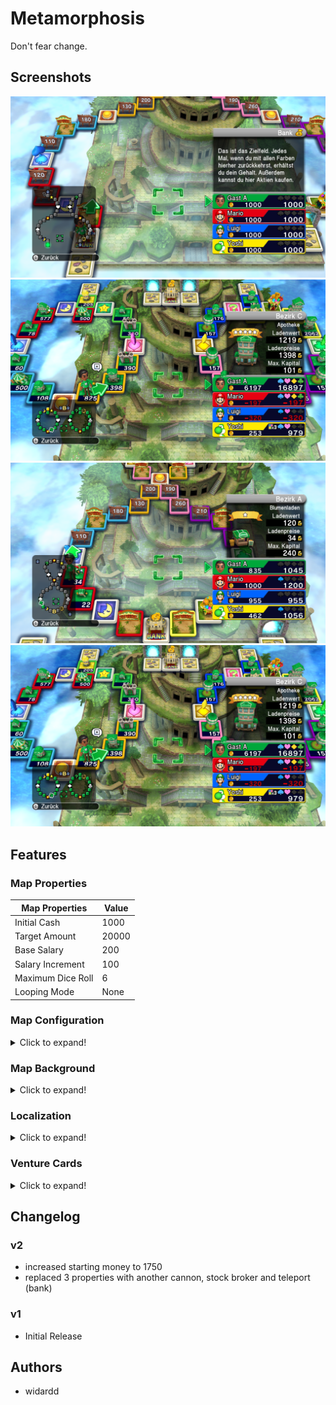 # Metamorphosis

Don't fear change.

## Screenshots

![meta0.frb](meta0.png)
![meta1.frb](meta1.png)
![meta2.frb](meta2.png)
![meta3.frb](meta3.png)

## Features

### Map Properties

| Map Properties    |      Value |
| ----------------- | ---------- |
| Initial Cash      |       1000 |
| Target Amount     |      20000 |
| Base Salary       |        200 |
| Salary Increment  |        100 |
| Maximum Dice Roll |          6 |
| Looping Mode      |       None |

### Map Configuration

<details>
  <summary>Click to expand!</summary>

| Map Configuration |                  Value |
| ----------------- | ---------------------- |
| Rules             |               Standard |
| Theme             |            DragonQuest |
| FRB File Name 1   |                  meta0 |
| FRB File Name 2   |                  meta1 |
| FRB File Name 3   |                  meta2 |
| FRB File Name 4   |                  meta1 |

</details>

### Map Background

<details>
  <summary>Click to expand!</summary>

| On  | Background | Description          |
| --- | ---------- | -------------------- |
|     | bg101      | Trodain Castle       |
| :o: | bg109      | The Observatory      |
|     | bg102      | Ghost Ship           |
|     | bg105      | Slimenia             |
|     | bg104      | Mt. Magmageddon      |
|     | bg106      | Robbin' Hood Ruins   |
|     | bg004      | Mario Stadium        |
|     | bg008      | Starship Mario       |
|     | bg002      | Mario Circuit        |
|     | bg001      | Yoshi's Island       |
|     | bg005      | Delfino Plaza        |
|     | bg003      | Peach's Castle       |
|     | bg107      | Alefgard             |
|     | bg006      | Super Mario Bros     |
|     | bg007      | Bowser's Castle      |
|     | bg009      | Good Egg Galaxy      |
|     | bg103      | The Colossus         |
|     | bg108      | Alltrades Abbey      |
|     | bg901      | Practice Board       |

</details>

### Localization

<details>
  <summary>Click to expand!</summary>
    
| Message   | String |
| --------- | ------ |
| Name (DE) | Metamorphose |
| Desc (DE) | Das einzig beständige ist der Wandel |

</details>

### Venture Cards

<details>
  <summary>Click to expand!</summary>

| ID  | On  | Description                                                                                                      |
| --- | --- | ---------------------------------------------------------------------------------------------------------------- |
|   1 |     | Adventurous turning point! You can choose which way to move on your next go, (player's name).                    |
|   2 | :o: | Venture on! Roll the die again and move forward.                                                                 |
|   3 |     | Venture through space! Zoom over to any non-venture, non-suit square you like!                                   |
|   4 | :o: | Moneymaking venture! Roll the die and get 40 times the number shown in gold coins from the player in 1st place!  |
|   5 |     | Venture through space! Zoom over to any shop or vacant plot!                                                     |
|   6 | :o: | Venture through space! Zoom over to any venture or suit square!                                                  |
|   7 | :o: | Special bonus! Your shops all grow by 7%!                                                                        |
|   8 | :o: | Venture on! Everyone's shop prices increase by 30%! Now roll the die and move again.                             |
|   9 | :o: | Venture on! Everyone's shops close for the day! Now roll the die and move again.                                 |
|  10 | :o: | Venture on! Everyone's shop prices cut in half! Now roll the die and move again.                                 |
|  11 |     | Moneymaking venture! Roll the die and get 11 times the number shown in gold coins from all other players!        |
|  12 |     | Capital venture! You can invest capital in any of your shops.                                                    |
|  13 |     | Misadventure! The values of all your shops drop by 13%!                                                          |
|  14 |     | Misadventure! You give everyone 30G each!                                                                        |
|  15 | :o: | Moneymaking venture! Roll the die and get 50 times the number shown in gold coins from the bank!                 |
|  16 |     | Random venture! Shops expand in three districts picked at random!                                                |
|  17 |     | Special bonus! You receive half of your salary!                                                                  |
|  18 | :o: | Misadventure! The bank is forcibly buying you out! You're compelled to sell a shop for only twice its value.     |
|  19 | :o: | Price hike venture! Your shop prices go up by 30% until your next turn.                                          |
|  20 | :o: | Revaluation venture! You can expand any one of your shops by 20%.                                                |
|  21 | :o: | Random venture! You receive 20 stocks in a district picked at random!                                            |
|  22 | :o: | Cashback venture! You can sell a shop back to the bank for twice its shop value.                                 |
|  23 | :o: | Revaluation venture! You can expand any one of your shops by 50%.                                                |
|  24 |     | Misadventure! The bank is forcibly buying you out! You're compelled to sell a shop for 200G more than its value. |
|  25 | :o: | Misadventure! Your shop prices halve until your next turn!                                                       |
|  26 |     | Lucky venture! You get a big commission until your next turn!                                                    |
|  27 | :o: | Special bonus! You receive 27 times the number of shops you own in gold coins from the bank!                     |
|  28 | :o: | Cameo adventure! A goodybag appears!                                                                             |
|  29 | :o: | Freebie! Take a Heart!                                                                                           |
|  30 | :o: | Venture on! All shops charge a 100G flat rate! Now roll the die and move again.                                  |
|  31 |     | Random venture! Shops expand by 10% in a district picked at random!                                              |
|  32 | :o: | Random venture! Shops expand by 20% in a district picked at random!                                              |
|  33 | :o: | Cashback venture! You can sell a shop back to the bank for three times its shop value.                           |
|  34 |     | Dicey adventure! Roll 1/3/5 and your shops close for the day. Roll 2/4/6 and everyone else's shops close.        |
|  35 |     | Stock venture! You can sell stocks you own at 35% above the market value.                                        |
|  36 | :o: | Capital venture! You can pay 100G for the chance to invest in your shops.                                        |
|  37 |     | Random venture! Shops expand by 30% in a district picked at random!                                              |
|  38 | :o: | Stock venture! You can buy stocks in a district of your choice at 10% above the market value.                    |
|  39 | :o: | Suit venture! Buy a Suit Yourself card for 100G.                                                                 |
|  40 | :o: | Misadventure! You give away 10% of your ready cash to the player in last place!                                  |
|  41 | :o: | Misadventure! Stock prices fall by 10% in a district picked at random!                                           |
|  42 |     | Misadventure! Stock prices fall by 20% in a district picked at random!                                           |
|  43 |     | Misadventure! You pay an assets tax of two gold coins per unit of stock that you own!                            |
|  44 | :o: | Misadventure! Roll the die and pay 44 times the number in gold coins to the player in last place!                |
|  45 | :o: | Dicey adventure! Roll 1/3/5 to warp to a take-a-break square. Roll 2/4/6 to warp to the arcade.                  |
|  46 | :o: | Misadventure! You drop your wallet and lose 10% of your ready cash!                                              |
|  47 | :o: | Dicey adventure! Roll 2-6 to get all the suits. Roll 1 and lose all your suits.                                  |
|  48 |     | Misadventure! All shops in a district picked at random fall in value by 10%!                                     |
|  49 | :o: | Misadventure! All shops in a district picked at random fall in value by 20%!                                     |
|  50 | :o: | Venture on! Move forward the same number of squares again.                                                       |
|  51 |     | Venture on! Move forward 1 square more.                                                                          |
|  52 |     | Venture on! Move forward another 2 squares.                                                                      |
|  53 |     | Venture through space! Zoom over to the bank!                                                                    |
|  54 |     | Venture through space! Pay 100G to zoom straight to the bank!                                                    |
|  55 | :o: | Venture on! Roll the die again and move forward (with an invitation to browse thrown in!).                       |
|  56 |     | Venture on! Roll the die again and move forward (with a half-price special offer thrown in!).                    |
|  57 |     | Venture through space! Zoom to any square you like.                                                              |
|  58 | :o: | Venture through space! Pay 100G to zoom to any non-venture, non-suit square you like!                            |
|  59 | :o: | Stock venture! You can buy stocks in a district of your choice at 10% below the market value.                    |
|  60 | :o: | Random venture! Stock prices increase by 10% in a district picked at random!                                     |
|  61 |     | Special bonus! You receive a 10% dividend on your stocks!                                                        |
|  62 | :o: | Special bonus! You receive a 20% dividend on your stocks!                                                        |
|  63 | :o: | Random venture! Stock prices increase by 20% in a district picked at random!                                     |
|  64 |     | Random venture! Stock prices increase by 30% in a district picked at random!                                     |
|  65 |     | Forced buyout! You can buy a vacant plot or shop for five times its value, whether someone else owns it or not.  |
|  66 |     | Special bonus! You receive 10 of the most valuable stocks!                                                       |
|  67 |     | Stock venture! You can buy stocks in a district of your choice.                                                  |
|  68 |     | Special arcade adventure! You're invited to play Memory Block!                                                   |
|  69 | :o: | Stock venture! You can sell stocks you own at 20% above the market value.                                        |
|  70 |     | Special bonus! You get a sudden promotion and receive a salary! (You lose any suits you have.)                   |
|  71 | :o: | Capital venture! You can invest up to 200G of the bank's money in your shops.                                    |
|  72 | :o: | Dicey adventure! Roll 1/3/5 to take 20 times the number of your shops in gold coins. Roll 2/4/6 to pay the same. |
|  73 |     | Property venture! You can buy any unowned shop or vacant plot.                                                   |
|  74 |     | Misadventure! You are forced to auction one of your shops (with a starting price of twice the shop's value).     |
|  75 | :o: | Property venture! You can buy any unowned shop or vacant plot for twice its value.                               |
|  76 |     | Special arcade adventure! You're invited to play Round the Blocks!                                               |
|  77 | :o: | Freebie! Take five of each district's stocks.                                                                    |
|  78 |     | Property venture! You can buy any unowned shop or vacant plot for 200G more than its value.                      |
|  79 |     | Forced buyout! You can buy a vacant plot or shop for three times its value, whether someone else owns it or not. |
|  80 | :o: | Freebie! Take a Spade!                                                                                           |
|  81 | :o: | Misadventure! All other players can only move forward 1 on their next turn.                                      |
|  82 | :o: | Freebie! Take a Club!                                                                                            |
|  83 | :o: | Dicey adventure! Roll 1/3/5 and warp to a random location. Roll 2/4/6 and everyone else warps.                   |
|  84 | :o: | Moneymaking venture! The winning player must pay you 10% of their ready cash!                                    |
|  85 |     | Moneymaking venture! Roll the die and get 85 times the number shown in gold coins from the bank!                 |
|  86 |     | Moneymaking venture! Take 100G from all other players!                                                           |
|  87 | :o: | Venture on! Roll the special all-7s-and-8s die and move forward again.                                           |
|  88 | :o: | Misadventure! All other players swap places!                                                                     |
|  89 | :o: | Freebie! All players take a Suit Yourself card!                                                                  |
|  90 | :o: | Price hike venture! All shop prices go up by 30% until your next turn.                                           |
|  91 | :o: | Cameo adventure! A healslime appears!                                                                            |
|  92 |     | Cameo adventure! Lakitu appears!                                                                                 |
|  93 |     | Dicey adventure! Roll 1/3/5 and your shops expand by 10%. Roll 2/4/6 and everyone else's shops expand by 5%.     |
|  94 | :o: | Freebie! Take a Diamond!                                                                                         |
|  95 |     | Misadventure! You throw an impromptu party. All other players come to your location!                             |
|  96 | :o: | Misadventure! All players scramble to another player's location!                                                 |
|  97 | :o: | Stock rise venture! Increase stock value by 20% in a district of your choice.                                    |
|  98 | :o: | Forced buyout! You can buy a vacant plot or shop for four times its value, whether someone else owns it or not.  |
|  99 |     | Freebie! What's inside...?                                                                                       |
| 100 | :o: | Freebie! Take a Suit Yourself card!                                                                              |
| 101 |     | Special bonus! Your shops all grow by 21%!                                                                       |
| 102 |     | Moneymaking venture! Roll the die and get 33 times the number shown in gold coins from all other players!        |
| 103 |     | Misadventure! The values of all your shops drop by 25%!                                                          |
| 104 |     | Misadventure! You give everyone 80G each!                                                                        |
| 105 |     | Moneymaking venture! Roll the die and get the number shown x your level x 40G from the bank!                     |
| 106 |     | Freebie! Roll the die and get half the number shown of Suit Yourself cards! (Decimals will be rounded down.)     |
| 107 |     | Revaluation venture! You can expand any one of your shops by 30%.                                                |
| 108 |     | Cashback venture! You can sell a shop back to the bank for four times its shop value.                            |
| 109 |     | Revaluation venture! You can expand any one of your shops by 75%.                                                |
| 110 |     | Special bonus! You receive 77 times the number of shops you own in gold coins from the bank!                     |
| 111 |     | Cashback venture! You can sell a shop back to the bank for 500G more than its shop value.                        |
| 112 | :o: | Special bonus! You receive 100 times the number of shops you own in gold coins!                                  |
| 113 |     | Moneymaking venture! Roll the die and get the number shown x your level x 20G from the bank!                     |
| 114 |     | Moneymaking venture! Take your level times 40G from all other players!                                           |
| 115 | :o: | Misadventure! All other players can only move forward 7 on their next turn.                                      |
| 116 |     | Moneymaking venture! Roll the die and get 60 times the number shown in gold coins from the player in 1st place!  |
| 117 |     | Adventurous turning point! Everyone gets to choose which way to move on their next go.                           |
| 118 | :o: | Lucky venture! You get a really big commission until your next turn!                                             |
| 119 | :o: | Misadventure! You give 20% of your ready cash to the player in last place!                                       |
| 120 |     | Misadventure! You drop your wallet and lose 20% of your ready cash!                                              |
| 121 |     | Capital venture! You can invest up to 400G of the bank's money in your shops.                                    |
| 122 | :o: | Moneymaking venture! The winning player must pay you 20% of their ready cash!                                    |
| 123 |     | Dicey adventure! Roll 1/3/5 and your shops expand by 20%. Roll 2/4/6 and everyone else's shops expand by 5%.     |
| 124 |     | Suit venture! Buy a Suit Yourself card for 50G.                                                                  |
| 125 |     | Dicey adventure! Roll 1/3/5 to warp to a boon square. Roll 2/4/6 to warp to the arcade.                          |
| 126 | :o: | Revaluation venture! Roll the die and expand your shops by 2% for each number.                                   |
| 127 |     | Special arcade adventure! You're invited to play Round the Blocks and Memory Block!                              |
| 128 |     | Special bonus! You receive 55 times the number of shops you own in gold coins from the bank!                     |

</details>

## Changelog

### v2
- increased starting money to 1750
- replaced 3 properties with another cannon, stock broker and teleport (bank)

### v1
- Initial Release

## Authors

- widardd
